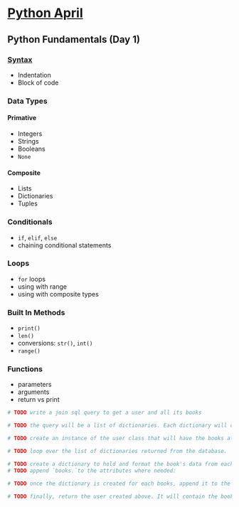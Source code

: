 # [Python April](https://www.tylermaxwell.co/python_april)

## Python Fundamentals (Day 1)

### [Syntax](https://www.tylermaxwell.co/python_april/lectures/day01#syntax)
- Indentation
- Block of code
### Data Types
#### Primative  
- Integers
- Strings
- Booleans
- `None`
#### Composite
- Lists
- Dictionaries
- Tuples
### Conditionals
- `if`, `elif`, `else`
- chaining conditional statements
### Loops
- `for` loops
- using with range
- using with composite types
### Built In Methods
- `print()`
- `len()`
- conversions: `str()`, `int()`
- `range()`
### Functions
- parameters
- arguments
- return vs print

```py
# TODO write a join sql query to get a user and all its books

# TODO the query will be a list of dictionaries. Each dictionary will contain all the attributes of the user and one of the user's books.

# TODO create an instance of the user class that will have the books attribute. The attribute is a list of all that user's books: user.books

# TODO loop over the list of dictionaries returned from the database.

# TODO create a dictionary to hold and format the book's data from each dictionary.
# TODO append `books.`to the attributes where needed:

# TODO once the dictionary is created for each books, append it to the books attribute list. Inside the append method, convert the dictionary created in the previous step to an instance of the book class.
 
# TODO finally, return the user created above. It will contain the books attribute created in the for loop above.
```